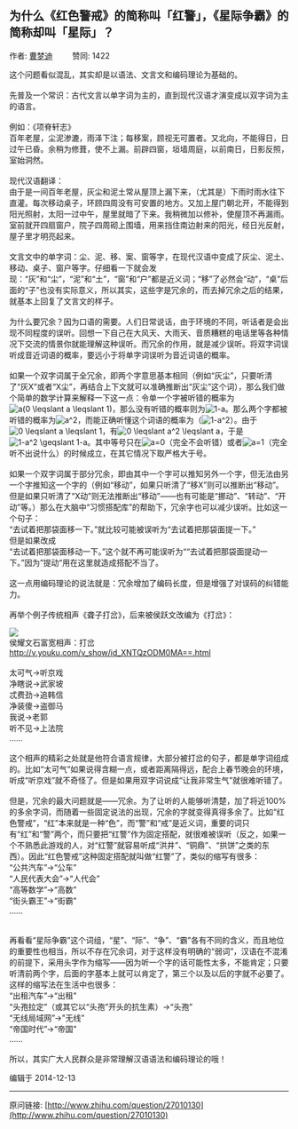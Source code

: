 ## 为什么《红色警戒》的简称叫「红警」，《星际争霸》的简称却叫「星际」？

作者: [曹梦迪](http://www.zhihu.com/people/cao-meng-di)&nbsp;&nbsp;&nbsp;&nbsp;&nbsp;&nbsp;&nbsp;&nbsp; 赞同: 1422


这个问题看似混乱，其实却是以语法、文言文和编码理论为基础的。<br><br>先普及一个常识：古代文言以单字词为主的，直到现代汉语才演变成以双字词为主的语言。<br><br>例如：《项脊轩志》<br>百年老屋，尘泥渗漉，雨泽下注；每移案，顾视无可置者。又北向，不能得日，日过午已昏。余稍为修葺，使不上漏。前辟四窗，垣墙周庭，以前南日，日影反照，室始洞然。<br><br>现代汉语翻译：<br>由于是一间百年老屋，灰尘和泥土常从屋顶上漏下来，（尤其是）下雨时雨水往下直灌。每次移动桌子，环顾四周没有可安置的地方。又加上屋门朝北开，不能得到阳光照射，太阳一过中午，屋里就暗了下来。我稍微加以修补，使屋顶不再漏雨。室前就开四扇窗户，院子四周砌上围墙，用来挡住南边射来的阳光，经日光反射，屋子里才明亮起来。<br><br>文言文中的单字词：尘、泥、移、案、窗等字，在现代汉语中变成了灰尘、泥土、移动、桌子、窗户等字。仔细看一下就会发现：“灰”和“尘”，“泥”和“土”，“窗”和“户”都是近义词；“移”了必然会“动”，“桌”后面的“子”也没有实际意义，所以其实，这些字是冗余的，而去掉冗余之后的结果，就基本上回复了文言文的样子。<br><br>为什么要冗余？因为口语的需要。人们日常说话，由于环境的不同，听话者是会出现不同程度的误听。回想一下自己在大风天、大雨天、音质糟糕的电话里等各种情况下交流的情景你就能理解这种误听。而冗余的作用，就是减少误听。将双字词误听成音近词语的概率，要远小于将单字词误听为音近词语的概率。<br><br>如果一个双字词属于全冗余，即两个字意思基本相同（例如“灰尘”，只要听清了“灰X”或者“X尘”，再结合上下文就可以准确推断出“灰尘”这个词），那么我们做个简单的数学计算来解释一下这一点：令单一个字被听错的概率为<img src="http://zhihu.com/equation?tex=a%280+%5Cleqslant+a+%5Cleqslant+1%29" alt="a(0 \leqslant a \leqslant 1)" eeimg="1">，那么没有听错的概率则为<img src="http://zhihu.com/equation?tex=1-a" alt="1-a" eeimg="1">。那么两个字都被听错的概率为<img src="http://zhihu.com/equation?tex=a%5E2" alt="a^2" eeimg="1">，而能正确听懂这个词语的概率为（<img src="http://zhihu.com/equation?tex=1-a%5E2" alt="1-a^2" eeimg="1">）。由于<img src="http://zhihu.com/equation?tex=0+%5Cleqslant+a+%5Cleqslant+1" alt="0 \leqslant a \leqslant 1" eeimg="1">，有<img src="http://zhihu.com/equation?tex=0+%5Cleqslant+a%5E2+%5Cleqslant+a" alt="0 \leqslant a^2 \leqslant a" eeimg="1">，于是<img src="http://zhihu.com/equation?tex=1-a%5E2+%5Cgeqslant+1-a" alt="1-a^2 \geqslant 1-a" eeimg="1">。其中等号只在<img src="http://zhihu.com/equation?tex=a%3D0" alt="a=0" eeimg="1">（完全不会听错）或者<img src="http://zhihu.com/equation?tex=a%3D1" alt="a=1" eeimg="1">（完全听不出说什么）的时候成立，在其它情况下取严格大于号。<br><br>如果一个双字词属于部分冗余，即由其中一个字可以推知另外一个字，但无法由另一个字推知这一个字的（例如“移动”，如果只听清了“移X”则可以推断出“移动”。但是如果只听清了“X动”则无法推断出“移动”——也有可能是“挪动”、“转动”、“开动”等。）那么在大脑中“习惯搭配库”的帮助下，冗余字也可以减少误听。比如这一个句子：<br>“去试着把那袋面移一下。”就比较可能被误听为“去试着把那袋面提一下。”<br>但是如果改成<br>“去试着把那袋面移动一下。”这个就不再可能误听为““去试着把那袋面提动一下。”因为”提动“用在这里就造成搭配不当了。<br><br>这一点用编码理论的说法就是：冗余增加了编码长度，但是增强了对误码的纠错能力。<br><br>再举个例子传统相声《聋子打岔》，后来被侯跃文改编为《打岔》：<br><div class="video-box" data-swfurl="http://player.youku.com/player.php/sid/XNTQzODM0MA==/v.swf"><div class="video-box-inner">              <div class="video-thumb">                <img class="video-thumbnail" src="http://g1.ykimg.com/0100011F464B40F1B04A3B005FA500E1FD1B3A-DBB6-34DE-5EF1-6BA48D90F578"><i class="video-play-icon"></i>              </div>              <div class="video-box-body">                <div class="video-title">侯耀文石富宽相声：打岔</div>                <div class="video-url">http://v.youku.com/v_show/id_XNTQzODM0MA==.html</div>              </div>            </div></div><br>太可气-&gt;听京戏<br>净瞎说-&gt;武家坡<br>忒费劲-&gt;追韩信<br>净装傻-&gt;盗御马<br>我说-&gt;老郭<br>听不见-&gt;上法院<br>……<br><br>这个相声的精彩之处就是他符合语言规律，大部分被打岔的句子，都是单字词组成的。比如“太可气”如果说得含糊一点，或者距离隔得远，配合上春节晚会的环境，听成“听京戏”就不奇怪了。但是如果用双字词说成“让我非常生气”就很难听错了。<br><br>但是，冗余的最大问题就是——冗余。为了让听的人能够听清楚，加了将近100%的多余字词，而随着一些固定说法的出现，冗余的字就变得真得多余了。比如“红色警戒”，“红”本来就是一种“色”，而“警”和“戒”是近义词，重要的词只有“红”和“警”两个，而只要把“红警”作为固定搭配，就很难被误听（反之，如果一个不熟悉此游戏的人，对“红警”就容易听成“洪井”、“铜鼎”、“拱饼”之类的东西）。因此“红色警戒”这种固定搭配就叫做“红警”了，类似的缩写有很多：<br>“公共汽车”-&gt;“公车”<br>“人民代表大会”-&gt;“人代会”<br>“高等数学”-&gt;“高数”<br>“街头霸王”-&gt;“街霸”<br>……<br><br><br>再看看“星际争霸”这个词组，“星”、“际”、“争”、“霸”各有不同的含义，而且地位的重要性也相当，所以不存在冗余词，对于这样没有明确的“弱词”，汉语在不混淆的前提下，采用头字作为缩写——因为听一个字的话可能性太多，不能肯定；只要听清前两个字，后面的字基本上就可以肯定了，第三个以及以后的字就不必要了。这样的缩写法在生活中也很多：<br>“出租汽车”-&gt;“出租”<br>“头孢拉定”（或其它以“头孢”开头的抗生素）-&gt;“头孢”<br>“无线局域网”-&gt;"无线”<br>“帝国时代”-&gt;“帝国”<br>……<br><br>所以，其实广大人民群众是非常理解汉语语法和编码理论的哦！



编辑于 2014-12-13



---
原问链接: [http://www.zhihu.com/question/27010130](http://www.zhihu.com/question/27010130)